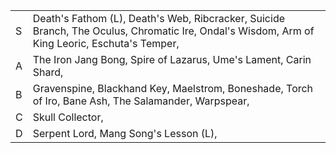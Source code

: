 |     |                                                                                                                                               |
| --- | --------------------------------------------------------------------------------------------------------------------------------------------- |
| S   | Death's Fathom (L), Death's Web, Ribcracker, Suicide Branch, The Oculus, Chromatic Ire, Ondal's Wisdom, Arm of King Leoric, Eschuta's Temper, |
| A   | The Iron Jang Bong, Spire of Lazarus, Ume's Lament, Carin Shard,                                                                              |
| B   | Gravenspine, Blackhand Key, Maelstrom, Boneshade, Torch of Iro, Bane Ash, The Salamander, Warpspear,                                          |
| C   | Skull Collector,                                                                                                                              |
| D   | Serpent Lord, Mang Song's Lesson (L),                                                                                                         | 
